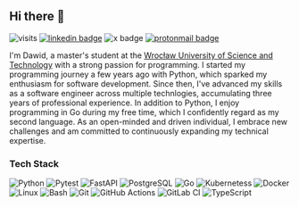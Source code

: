 ## Hi there 👋

![visits](https://komarev.com/ghpvc/?username=raczu&abbreviated=true&style=flat&label=Vists&color=blue)
[![linkedin badge](https://custom-icon-badges.demolab.com/badge/raczu-0A66C2?logo=linkedin-white&logoColor=fff)](https://www.linkedin.com/in/raczu)
![x badge](https://img.shields.io/badge/%40raczuu1-black?style=flat&logo=x&link=https%3A%2F%2Ftwitter.com%2Fraczuu1)
[![protonmail badge](https://img.shields.io/badge/raczu%2Bcontact%40protonmail.com-white?style=flat&logo=protonmail&color=%23382580)](mailto:raczu+contact@protonmail.com)

I'm Dawid, a master's student at the [Wrocław University of Science and Technology](https://pwr.edu.pl/en/) with a strong passion for programming. I started my programming journey a few years ago with Python, which sparked my enthusiasm for software development. Since then, I've advanced my skills as a software engineer across multiple technlogies, accumulating three years of professional experience. In addition to Python, I enjoy programming in Go during my free time, which I confidently regard as my second language. As an open-minded and driven individual, I embrace new challenges and am committed to continuously expanding my technical expertise.

### Tech Stack

![Python](https://img.shields.io/badge/Python-gray?style=for-the-badge&logo=python&logoColor=white)
![Pytest](https://img.shields.io/badge/Pytest-gray?style=for-the-badge&logo=pytest&logoColor=white)
![FastAPI](https://img.shields.io/badge/FastAPI-gray?style=for-the-badge&logo=fastapi&logoColor=white)
![PostgreSQL](https://img.shields.io/badge/PostgreSQL-gray?style=for-the-badge&logo=postgresql&logoColor=white)
![Go](https://img.shields.io/badge/Go-gray?style=for-the-badge&logo=go&logoColor=white)
![Kubernetess](https://img.shields.io/badge/Kubernetes-gray?style=for-the-badge&logo=kubernetes&logoColor=white)
![Docker](https://img.shields.io/badge/Docker-gray?style=for-the-badge&logo=docker&logoColor=white)
![Linux](https://img.shields.io/badge/Linux-gray?style=for-the-badge&logo=linux&logoColor=white)
![Bash](https://img.shields.io/badge/Bash-gray?style=for-the-badge&logo=gnu-bash&logoColor=white)
![Git](https://img.shields.io/badge/Git-gray?style=for-the-badge&logo=git&logoColor=white)
![GitHub Actions](https://img.shields.io/badge/GitHub%20Actions-gray?style=for-the-badge&logo=github-actions&logoColor=white)
![GitLab CI](https://img.shields.io/badge/GitLab%20CI-gray?style=for-the-badge&logo=gitlab&logoColor=white)
![TypeScript](https://img.shields.io/badge/TypeScript-gray?style=for-the-badge&logo=typescript&logoColor=white)

